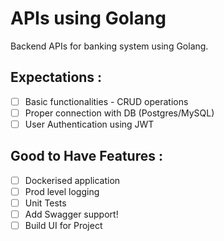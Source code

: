 # APIs using Golang
Backend APIs for banking system using Golang.

## Expectations :

- [ ] Basic functionalities - CRUD operations
- [ ] Proper connection with DB (Postgres/MySQL)
- [ ] User Authentication using JWT

## Good to Have Features :

- [ ] Dockerised application
- [ ] Prod level logging
- [ ] Unit Tests
- [ ] Add Swagger support!
- [ ] Build UI for Project
